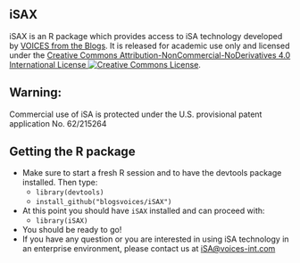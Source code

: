 ## iSAX
iSAX is an R package which provides access to iSA technology developed by <a href="http://www.voices-int.com" target="_blank">VOICES from the Blogs</a>. It is released for academic use only and licensed under the <a rel="license" href="http://creativecommons.org/licenses/by-nc-nd/4.0/" target="_blank">Creative Commons Attribution-NonCommercial-NoDerivatives 4.0 International License <img alt="Creative Commons License" style="border-width:0" src="https://i.creativecommons.org/l/by-nc-nd/4.0/80x15.png" /></a>.


## Warning:
Commercial use of iSA is protected under the U.S. provisional patent application No. 62/215264

## Getting the R package
- Make sure to start a fresh R session and to have the devtools package installed. Then type:
  - `library(devtools)`
  - `install_github("blogsvoices/iSAX")`
- At this point you should have `iSAX` installed and can proceed with:
  - `library(iSAX)`
- You should be ready to go!
- If you have any question or you are interested in using iSA technology in an enterprise environment, please contact us at iSA@voices-int.com

